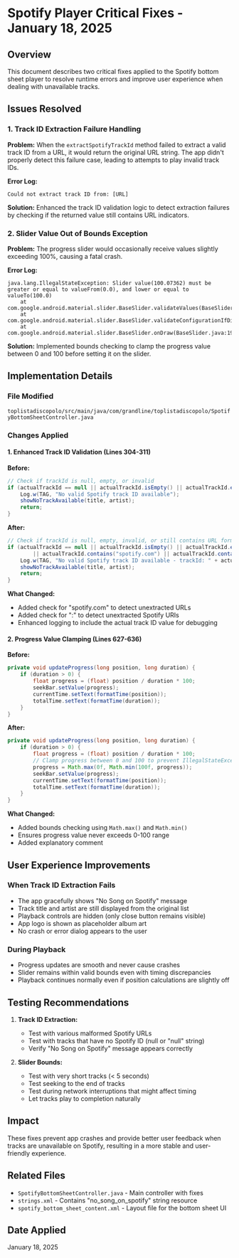 # Spotify Player Critical Fixes - January 18, 2025

## Overview
This document describes two critical fixes applied to the Spotify bottom sheet player to resolve runtime errors and improve user experience when dealing with unavailable tracks.

## Issues Resolved

### 1. Track ID Extraction Failure Handling
**Problem:** When the `extractSpotifyTrackId` method failed to extract a valid track ID from a URL, it would return the original URL string. The app didn't properly detect this failure case, leading to attempts to play invalid track IDs.

**Error Log:**
```
Could not extract track ID from: [URL]
```

**Solution:** Enhanced the track ID validation logic to detect extraction failures by checking if the returned value still contains URL indicators.

### 2. Slider Value Out of Bounds Exception
**Problem:** The progress slider would occasionally receive values slightly exceeding 100%, causing a fatal crash.

**Error Log:**
```
java.lang.IllegalStateException: Slider value(100.07362) must be greater or equal to valueFrom(0.0), and lower or equal to valueTo(100.0)
    at com.google.android.material.slider.BaseSlider.validateValues(BaseSlider.java:621)
    at com.google.android.material.slider.BaseSlider.validateConfigurationIfDirty(BaseSlider.java:674)
    at com.google.android.material.slider.BaseSlider.onDraw(BaseSlider.java:1989)
```

**Solution:** Implemented bounds checking to clamp the progress value between 0 and 100 before setting it on the slider.

## Implementation Details

### File Modified
`toplistadiscopolo/src/main/java/com/grandline/toplistadiscopolo/SpotifyBottomSheetController.java`

### Changes Applied

#### 1. Enhanced Track ID Validation (Lines 304-311)

**Before:**
```java
// Check if trackId is null, empty, or invalid
if (actualTrackId == null || actualTrackId.isEmpty() || actualTrackId.equals("null")) {
    Log.w(TAG, "No valid Spotify track ID available");
    showNoTrackAvailable(title, artist);
    return;
}
```

**After:**
```java
// Check if trackId is null, empty, invalid, or still contains URL format (extraction failed)
if (actualTrackId == null || actualTrackId.isEmpty() || actualTrackId.equals("null") 
        || actualTrackId.contains("spotify.com") || actualTrackId.contains(":")) {
    Log.w(TAG, "No valid Spotify track ID available - trackId: " + actualTrackId);
    showNoTrackAvailable(title, artist);
    return;
}
```

**What Changed:**
- Added check for "spotify.com" to detect unextracted URLs
- Added check for ":" to detect unextracted Spotify URIs
- Enhanced logging to include the actual track ID value for debugging

#### 2. Progress Value Clamping (Lines 627-636)

**Before:**
```java
private void updateProgress(long position, long duration) {
    if (duration > 0) {
        float progress = (float) position / duration * 100;
        seekBar.setValue(progress);
        currentTime.setText(formatTime(position));
        totalTime.setText(formatTime(duration));
    }
}
```

**After:**
```java
private void updateProgress(long position, long duration) {
    if (duration > 0) {
        float progress = (float) position / duration * 100;
        // Clamp progress between 0 and 100 to prevent IllegalStateException
        progress = Math.max(0f, Math.min(100f, progress));
        seekBar.setValue(progress);
        currentTime.setText(formatTime(position));
        totalTime.setText(formatTime(duration));
    }
}
```

**What Changed:**
- Added bounds checking using `Math.max()` and `Math.min()`
- Ensures progress value never exceeds 0-100 range
- Added explanatory comment

## User Experience Improvements

### When Track ID Extraction Fails
- The app gracefully shows "No Song on Spotify" message
- Track title and artist are still displayed from the original list
- Playback controls are hidden (only close button remains visible)
- App logo is shown as placeholder album art
- No crash or error dialog appears to the user

### During Playback
- Progress updates are smooth and never cause crashes
- Slider remains within valid bounds even with timing discrepancies
- Playback continues normally even if position calculations are slightly off

## Testing Recommendations

1. **Track ID Extraction:**
   - Test with various malformed Spotify URLs
   - Test with tracks that have no Spotify ID (null or "null" string)
   - Verify "No Song on Spotify" message appears correctly

2. **Slider Bounds:**
   - Test with very short tracks (< 5 seconds)
   - Test seeking to the end of tracks
   - Test during network interruptions that might affect timing
   - Let tracks play to completion naturally

## Impact
These fixes prevent app crashes and provide better user feedback when tracks are unavailable on Spotify, resulting in a more stable and user-friendly experience.

## Related Files
- `SpotifyBottomSheetController.java` - Main controller with fixes
- `strings.xml` - Contains "no_song_on_spotify" string resource
- `spotify_bottom_sheet_content.xml` - Layout file for the bottom sheet UI

## Date Applied
January 18, 2025